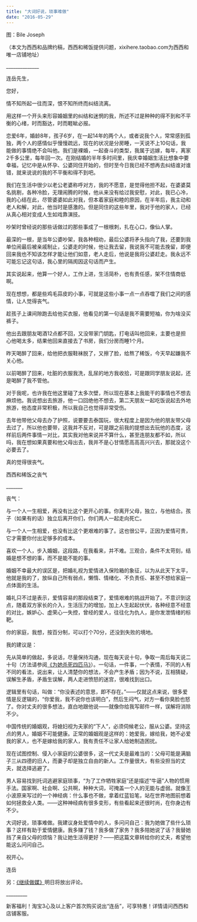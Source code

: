 ```yaml
---
title: "大词好说，琐事难做"
date: "2016-05-29"
---
```


图：Bile Joseph

（本文为西西和品牌约稿，西西和稀饭提供问题，xixihere.taobao.com为西西和唯一店铺地址）

\_\_\_\_\_\_\_\_\_\_\_\_\_\_

连岳先生，

您好，

情不知所起一往而深，恨不知所终而纠结流离。

用这样一个开头来形容婚姻里的纠结和迷惘的我，所述不过是种种的得不到和不平衡的心绪，时而豁达，时而睚眦必报。

恋爱6年，婚龄8年，孩子6岁，在一起14年的两个人，或者说我个人，常常感到孤独，两个人的感情似乎慢慢疏远，现在的状况是分房睡，一天说不上10句话，我能做的事情绝不会叫他。我们是裸婚，一起奋斗的类型，我属于远嫁，每年，离家2千多公里，每年回一次。在刚结婚的半年多时间里，我庆幸婚姻生活比想象中要幸福，记忆中是从怀孕、公婆同住开始的，但时至今日我已经不想再去纠结谁对谁错，就来说说的我的不平衡和得不到吧。

我们在生活中很少以老公老婆称呼对方，我的不愿意，是觉得他担不起，在婆婆莫名挑剔，各种冷脸，无理闹腾的时候，他从来没有给过我安慰，对此，我已心冷，我的心结在此，尽管婆婆如此对我，但本着家庭和睦的原因，在半年后，我主动和老人和解，对此，他当时是感激的。但是同住的这些年里，我对于他的家人，已经从真心相对变成人生如戏靠演技。

吵架时曾经说的那些话做过的那些事成了一根根刺，扎在心口，像仙人掌。

最深的一根，是当年公婆吵架，我各种相劝，最后公婆将矛头指向了我，还要到我单位闹最后被亲戚制止，公婆走的时候，他让我去留，我说我不可能去挽留，即便回来我也不知该怎样才能让他们如意，老人走后，他说是我将公婆赶走。我永远不可能忘记这句话，我心里的隔阂因这句话而产生。

其实说起来，他算一个好人，工作上进，生活简朴，也有责任感，架不住情商低啊。

现在想想，都是些鸡毛蒜皮的小事，可就是这些小事一点一点吞噬了我们之间的感情，让人觉得丧气。

趁孩子上课间隙跑去给他买衣服，他看见的第一句话是我不需要短袖，你为啥没买裤子。

他出去跟朋友喝酒12点都不回，又没带家门钥匙，打电话叫他回来，主要也是担心他喝太多，结果他回来直接去了书房，我们分房而睡1个月。

昨天喝醉了回来，给他把衣服鞋袜脱了，又擦了脸，给熬了稀饭，今天早起嫌我不关心他。

以前喝醉了回来，吐脏的衣服我洗，乱尿的地方我收拾，可是跟同学朋友说起，还是喝醉了我不管他。

对于我呢，也许我在他这里碰了太多次壁，所以现在基本上我能干的事情也不想去麻烦他。我说想出去旅游，他一口回绝他不想去，第二天朋友一起吃饭说起去外地旅游，他态度非常积极，所以我自己也觉得非常受伤。

去年他带他父母去办了护照，说要要去泰国玩，很大程度上是因为他的朋友带父母去过了，所以他也要带，这我并不反对，可是跟之前我的提想出去玩他的态度，这样前后两件事情一对比，其实我对他来说并不算什么，甚至连朋友都不如，所以吗，我在想如果真要和他父母出去，我并不是心甘情愿高高高兴兴去，那就没这个必要去了。

真的觉得很丧气。

西西和稀饭之丧气

\_\_\_\_\_\_\_

丧气：

与一个人一生相爱，再没有比这个更开心的事。你离开父母，独立，与他结合。孩子（如果有的话）独立后离开你们，你们两人一起走向死亡。

与一个人一生相爱，也没有比这个更艰难的事了。这也很公平，正因为爱情可贵，它才需要你付出足够多的成本。

喜欢一个人，步入婚姻，这段路，在我看来，并不难。三观合，条件不太苛刻，结婚是想不想的事，而不是能不能的事。

婚姻不幸最大的误区是，把婚礼视为爱情进入保险箱的象征，以为从此天下太平，他就是我的了，放纵自己所有弱点，懒惰、情绪化、不负责任、甚至不想给家庭一点体面的生活。

婚礼只不过是表示，爱情容易的那段结束了，爱情艰难的挑战开始了。不意识到这点，随着双方家长的介入，生活压力的增加，加上人生起起伏伏，各种经意不经意的对比，嫉妒心、虚荣心一失控，曾经的爱人，往往化为仇人，是你发泄情绪的标靶。

你的家庭，我想，按百分制，可以打个70分，还没到失败的境地。

我的建议是：

先从简单的做起，多说话，尽量保持沟通，现在每天说十句，争取一周后每天说二十句（方法请参阅[《为她杀死四匹马》](http://mp.weixin.qq.com/s?__biz=MjM5NDU0Mjk2MQ==&mid=2651622155&idx=1&sn=ab0bec901e05c49847e60130d0747ee2&scene=21#wechat_redirect)）。一句话，一件事，一个表情，不同的人有不同的看法，说出来，让人清楚你的想法，不会产生矛盾；因为不说，互相猜疑，误解生矛盾，矛盾生误解，两人走进愤怒的迷宫，很难找到出口。

逻辑里有句话，叫做：“你没表述的意思，即不存在。”——仅就这点来说，很多爱情是反逻辑的，“你爱我，我不说你也该明白”，然后生闷气，对方一看你臭脸也怒了。你对丈夫的很多想法，直白地跟他说——就像你给我写邮件一样，误解将消除不少。

中国传统的婚姻观，将媳妇视为夫家的“下人”，必须伺候老公，服从公婆。坚持这点的男人，婚姻不可能健康。正常的婚姻观是这样的：她爱我，嫁给我，她不必爱我的家人，也不是嫁给我的家人，我有责任不让家人给她制造困扰。

现在试图控制、侵入小家庭的公婆很多，这一代丈夫是最难当的：父母可能是满脑子三从四德的旧人，而妻子却是独立自由的新人。工作量很大，有些没担当的丈夫，就选择逃避了。

男人容易找到托词逃避家庭琐事，“为了工作牺牲家庭”还是描述“牛逼”人物的惯用手法。国家啊、社会啊、公共啊，种种大词，可掩盖一个人的无能与虚弱。就像王小波原来写过的一个神经病：什么事也不做，拿着红蓝铅笔，站在世界地图前想着如何拯救全人类。——这种神经病有很多变形，有些看起来还很时尚，在你身边有不少。

大词好说，琐事难做。我建议身处爱情中的人，多问问自己：我为她做了些什么琐事？这样有助于爱情健康。我多赚了钱？我多做了家务？我多陪她说了话？我替她挡了来自父母的烦恼？我让她生活得更好？——把这篇文章转给你的丈夫，希望他能这么问问自己。  

祝开心。

连岳

另：[《继续做媒》](http://mp.weixin.qq.com/s?__biz=MjM5NDU0Mjk2MQ==&mid=2651622171&idx=1&sn=c796f893984b726855f1fe06f5d1478c&scene=21#wechat_redirect)明日将放出评论。

\_\_\_\_\_\_\_\_\_

新客福利！淘宝3心及以上客户首次购买说出“连岳”，可享特惠！详情请问西西和店铺客服。
